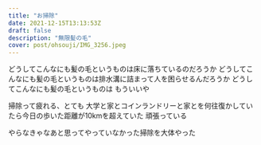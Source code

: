 ```yaml
---
title: "お掃除"
date: 2021-12-15T13:13:53Z
draft: false
description: "無限髪の毛"
cover: post/ohsouji/IMG_3256.jpeg
---
```


どうしてこんなにも髪の毛というものは床に落ちているのだろうか
どうしてこんなにも髪の毛というものは排水溝に詰まって人を困らせるんだろうか
どうしてこんなにも髪の毛というものは
もういいや

掃除って疲れる、とても
大学と家とコインランドリーと家とを何往復かしていたら今日の歩いた距離が10kmを超えていた
頑張っている

やらなきゃなあと思ってやっていなかった掃除を大体やった
